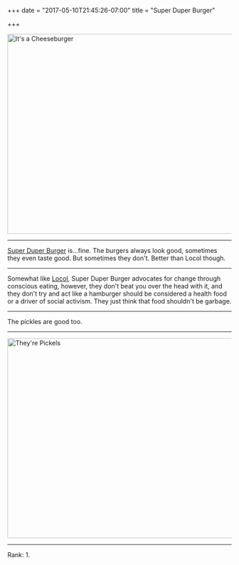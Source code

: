 +++
date = "2017-05-10T21:45:26-07:00"
title = "Super Duper Burger"

+++

[super_one]: http://imgur.com/kMqV3cX.jpg "It's a Cheeseburger"
[pickle]: http://imgur.com/hBHM0MG.jpg "They're Pickels"

<img src="http://imgur.com/kMqV3cX.jpg" alt="It's a Cheeseburger" style="width:600px;height:450px;">

----------------

[Super Duper Burger](http://superduperburgers.com/) is...fine. The burgers always look good, sometimes they even taste good. But sometimes they don't. Better than Locol though.

----------------

Somewhat like [Locol](http://www.welocol.com/), Super Duper Burger advocates for change through conscious eating, however, they don't beat you over the head with it, and they don't try and act like a hamburger should be considered a health food or a driver of social activism. They just think that food shouldn't be garbage.

----------------

The pickles are good too.

----------------

<img src="http://imgur.com/hBHM0MG.jpg" alt="They're Pickels" style="width:600px;height:450px;">

----------------

Rank: 1.